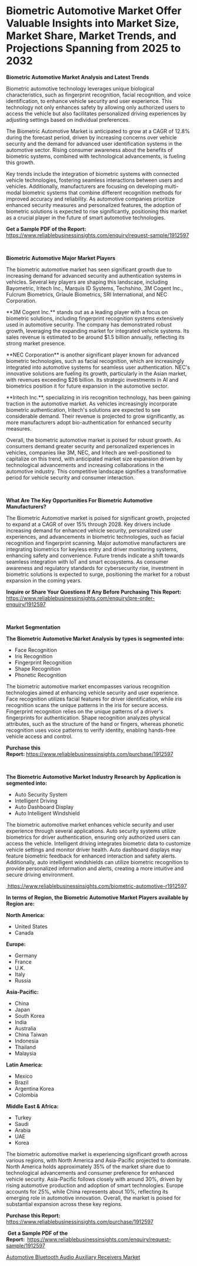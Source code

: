 <p><h1>Biometric Automotive Market Offer Valuable Insights into Market Size, Market Share, Market Trends, and Projections Spanning from 2025 to 2032</h1></p><p><strong>Biometric Automotive Market Analysis and Latest Trends</strong></p>
<p><p>Biometric automotive technology leverages unique biological characteristics, such as fingerprint recognition, facial recognition, and voice identification, to enhance vehicle security and user experience. This technology not only enhances safety by allowing only authorized users to access the vehicle but also facilitates personalized driving experiences by adjusting settings based on individual preferences.</p><p>The Biometric Automotive Market is anticipated to grow at a CAGR of 12.8% during the forecast period, driven by increasing concerns over vehicle security and the demand for advanced user identification systems in the automotive sector. Rising consumer awareness about the benefits of biometric systems, combined with technological advancements, is fueling this growth. </p><p>Key trends include the integration of biometric systems with connected vehicle technologies, fostering seamless interactions between users and vehicles. Additionally, manufacturers are focusing on developing multi-modal biometric systems that combine different recognition methods for improved accuracy and reliability. As automotive companies prioritize enhanced security measures and personalized features, the adoption of biometric solutions is expected to rise significantly, positioning this market as a crucial player in the future of smart automotive technologies.</p></p>
<p><strong>Get a Sample PDF of the Report:&nbsp;</strong> <a href="https://www.reliablebusinessinsights.com/enquiry/request-sample/1912597?utm_campaign=3109&utm_medium=2&utm_source=Github&utm_content=ia&utm_term=31032025&utm_id=biometric-automotive">https://www.reliablebusinessinsights.com/enquiry/request-sample/1912597</a></p>
<p>&nbsp;</p>
<p><strong>Biometric Automotive Major Market Players</strong></p>
<p><p>The biometric automotive market has seen significant growth due to increasing demand for advanced security and authentication systems in vehicles. Several key players are shaping this landscape, including Bayometric, Iritech Inc., Marquis ID Systems, Techshino, 3M Cogent Inc., Fulcrum Biometrics, Griaule Biometrics, SRI International, and NEC Corporation.</p><p>**3M Cogent Inc.** stands out as a leading player with a focus on biometric solutions, including fingerprint recognition systems extensively used in automotive security. The company has demonstrated robust growth, leveraging the expanding market for integrated vehicle systems. Its sales revenue is estimated to be around $1.5 billion annually, reflecting its strong market presence.</p><p>**NEC Corporation** is another significant player known for advanced biometric technologies, such as facial recognition, which are increasingly integrated into automotive systems for seamless user authentication. NEC's innovative solutions are fueling its growth, particularly in the Asian market, with revenues exceeding $26 billion. Its strategic investments in AI and biometrics position it for future expansion in the automotive sector.</p><p>**Iritech Inc.**, specializing in iris recognition technology, has been gaining traction in the automotive market. As vehicles increasingly incorporate biometric authentication, Iritech's solutions are expected to see considerable demand. Their revenue is projected to grow significantly, as more manufacturers adopt bio-authentication for enhanced security measures.</p><p>Overall, the biometric automotive market is poised for robust growth. As consumers demand greater security and personalized experiences in vehicles, companies like 3M, NEC, and Iritech are well-positioned to capitalize on this trend, with anticipated market size expansion driven by technological advancements and increasing collaborations in the automotive industry. This competitive landscape signifies a transformative period for vehicle security and consumer interaction.</p></p>
<p>&nbsp;</p>
<p><strong>What Are The Key Opportunities For Biometric Automotive Manufacturers?</strong></p>
<p><p>The Biometric Automotive market is poised for significant growth, projected to expand at a CAGR of over 15% through 2028. Key drivers include increasing demand for enhanced vehicle security, personalized user experiences, and advancements in biometric technologies, such as facial recognition and fingerprint scanning. Major automotive manufacturers are integrating biometrics for keyless entry and driver monitoring systems, enhancing safety and convenience. Future trends indicate a shift towards seamless integration with IoT and smart ecosystems. As consumer awareness and regulatory standards for cybersecurity rise, investment in biometric solutions is expected to surge, positioning the market for a robust expansion in the coming years.</p></p>
<p><strong>Inquire or Share Your Questions If Any Before Purchasing This Report:</strong> <a href="https://www.reliablebusinessinsights.com/enquiry/pre-order-enquiry/1912597?utm_campaign=3109&utm_medium=2&utm_source=Github&utm_content=ia&utm_term=31032025&utm_id=biometric-automotive">https://www.reliablebusinessinsights.com/enquiry/pre-order-enquiry/1912597</a></p>
<p>&nbsp;</p>
<p><strong>Market Segmentation</strong></p>
<p><strong>The Biometric Automotive Market Analysis by types is segmented into:</strong></p>
<p><ul><li>Face Recognition</li><li>Iris Recognition</li><li>Fingerprint Recognition</li><li>Shape Recognition</li><li>Phonetic Recognition</li></ul></p>
<p><p>The biometric automotive market encompasses various recognition technologies aimed at enhancing vehicle security and user experience. Face recognition utilizes facial features for driver identification, while iris recognition scans the unique patterns in the iris for secure access. Fingerprint recognition relies on the unique patterns of a driver's fingerprints for authentication. Shape recognition analyzes physical attributes, such as the structure of the hand or fingers, whereas phonetic recognition uses voice patterns to verify identity, enabling hands-free vehicle access and control.</p></p>
<p><strong>Purchase this Report:&nbsp;</strong><a href="https://www.reliablebusinessinsights.com/purchase/1912597?utm_campaign=3109&utm_medium=2&utm_source=Github&utm_content=ia&utm_term=31032025&utm_id=biometric-automotive">https://www.reliablebusinessinsights.com/purchase/1912597</a></p>
<p>&nbsp;</p>
<p><strong>The Biometric Automotive Market Industry Research by Application is segmented into:</strong></p>
<p><ul><li>Auto Security System</li><li>Intelligent Driving</li><li>Auto Dashboard Display</li><li>Auto Intelligent Windshield</li></ul></p>
<p><p>The biometric automotive market enhances vehicle security and user experience through several applications. Auto security systems utilize biometrics for driver authentication, ensuring only authorized users can access the vehicle. Intelligent driving integrates biometric data to customize vehicle settings and monitor driver health. Auto dashboard displays may feature biometric feedback for enhanced interaction and safety alerts. Additionally, auto intelligent windshields can utilize biometric recognition to provide personalized information and alerts, creating a more intuitive and secure driving environment.</p></p>
<p><a href="https://www.reliablebusinessinsights.com/biometric-automotive-r1912597?utm_campaign=3109&utm_medium=2&utm_source=Github&utm_content=ia&utm_term=31032025&utm_id=biometric-automotive">&nbsp;https://www.reliablebusinessinsights.com/biometric-automotive-r1912597</a></p>
<p><strong>In terms of Region, the Biometric Automotive Market Players available by Region are:</strong></p>
<p>
    <p> <strong> North America: </strong>
        <ul>
            <li>United States</li>
            <li>Canada</li>
        </ul>
        </p> 
    <p> <strong> Europe: </strong>
        <ul>
            <li>Germany</li>
            <li>France</li>
            <li>U.K.</li>
            <li>Italy</li>
            <li>Russia</li>
        </ul>
        </p> 
    <p> <strong> Asia-Pacific: </strong>
        <ul>
            <li>China</li>
            <li>Japan</li>
            <li>South Korea</li>
            <li>India</li>
            <li>Australia</li>
            <li>China Taiwan</li>
            <li>Indonesia</li>
            <li>Thailand</li>
            <li>Malaysia</li>
        </ul>
        </p> 
    <p> <strong> Latin America: </strong>
        <ul>
            <li>Mexico</li>
            <li>Brazil</li>
            <li>Argentina Korea</li>
            <li>Colombia</li>
        </ul>
        </p> 
    <p> <strong> Middle East & Africa: </strong>
        <ul>
            <li>Turkey</li>
            <li>Saudi</li>
            <li>Arabia</li>
            <li>UAE</li>
            <li>Korea</li>
        </ul>
    </p>
    </p>
<p><p>The biometric automotive market is experiencing significant growth across various regions, with North America and Asia-Pacific projected to dominate. North America holds approximately 35% of the market share due to technological advancements and consumer preference for enhanced vehicle security. Asia-Pacific follows closely with around 30%, driven by rising automotive production and adoption of smart technologies. Europe accounts for 25%, while China represents about 10%, reflecting its emerging role in automotive innovation. Overall, the market is poised for substantial expansion across these key regions.</p></p>
<p><strong>Purchase this Report: </strong><a href="https://www.reliablebusinessinsights.com/purchase/1912597?utm_campaign=3109&utm_medium=2&utm_source=Github&utm_content=ia&utm_term=31032025&utm_id=biometric-automotive">https://www.reliablebusinessinsights.com/purchase/1912597</a></p>
<p>&nbsp;<strong>Get a Sample PDF of the Report:&nbsp;&nbsp;</strong><a href="https://www.reliablebusinessinsights.com/enquiry/request-sample/1912597?utm_campaign=3109&utm_medium=2&utm_source=Github&utm_content=ia&utm_term=31032025&utm_id=biometric-automotive">https://www.reliablebusinessinsights.com/enquiry/request-sample/1912597</a></p>
<p><strong></strong></p>
<p><p><a href="https://github.com/jhamygunler/Market-Research-Report-List-1/blob/main/automotive-bluetooth-audio-auxiliary-receivers-market.md?utm_campaign=3109&utm_medium=2&utm_source=Github&utm_content=ia&utm_term=31032025&utm_id=biometric-automotive">Automotive Bluetooth Audio Auxiliary Receivers Market</a></p></p>
